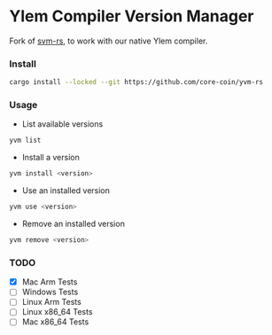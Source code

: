 # Ylem Compiler Version Manager

Fork of [svm-rs](https://github.com/alloy-rs/svm-rs), to work with our native Ylem compiler.

### Install

```sh
cargo install --locked --git https://github.com/core-coin/yvm-rs
```

### Usage

-   List available versions

```sh
yvm list
```

-   Install a version

```sh
yvm install <version>
```

-   Use an installed version

```sh
yvm use <version>
```

-   Remove an installed version

```sh
yvm remove <version>
```

### TODO

 - [x] Mac Arm Tests
 - [ ] Windows Tests
 - [ ] Linux Arm Tests
 - [ ] Linux x86_64 Tests
 - [ ] Mac x86_64 Tests
